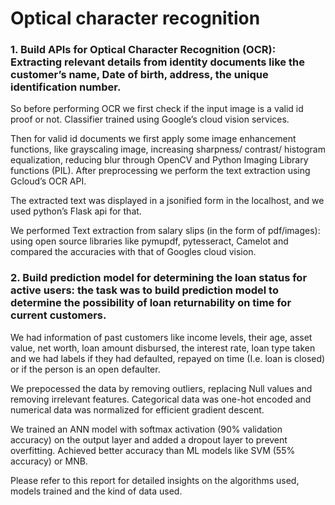# Optical character recognition
### 1. Build APIs for Optical Character Recognition (OCR): Extracting relevant details from identity documents like the customer’s name, Date of birth, address, the unique identification number.  

So before performing OCR we first check if the input image is a valid id proof or not. Classifier trained using Google’s cloud vision services.  

Then for valid id documents we first apply some image enhancement functions, like grayscaling image, increasing sharpness/ contrast/ histogram equalization, reducing blur through OpenCV and Python Imaging Library functions (PIL). After preprocessing we perform the text extraction using Gcloud’s OCR API.   

The extracted text was displayed in a jsonified form in the localhost, and we used python’s Flask api for that.  

We performed Text extraction from salary slips (in the form of pdf/images): using open source libraries like pymupdf, pytesseract, Camelot and compared the accuracies with that of Googles cloud vision. 

### 2. Build prediction model for determining the loan status for active users:  the task was to build prediction model to determine the possibility of loan returnability on time for current customers.
We had information of past customers like income levels, their age, asset value, net worth, loan amount disbursed, the interest rate, loan type taken and we had labels if they had defaulted, repayed on time (I.e. loan is closed) or if the person is an open defaulter.  

We prepocessed the data by removing outliers, replacing Null values and removing irrelevant features. Categorical data was one-hot encoded and numerical data was normalized for efficient gradient descent. 

We trained an ANN model with softmax activation  (90% validation accuracy) on the output layer and added a dropout layer to prevent overfitting. Achieved better accuracy than ML models like SVM (55% accuracy) or MNB. 

Please refer to this report for detailed insights on the algorithms used, models trained and the kind of data used.

 
